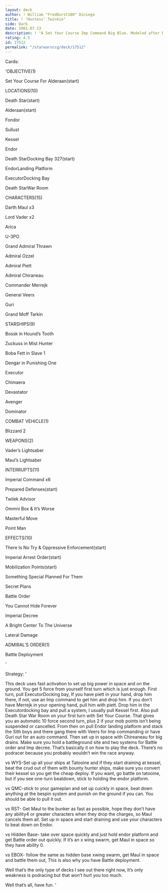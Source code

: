 ```yaml
---
layout: deck
author: ! William "FredDurst100" Diniega
title: ! "Hostess’ Twinkie"
side: Dark
date: 2001-07-13
description: ! "A Set Your Course Imp Command Big Blue. Modeled after Retardosaurus Rex ISB."
rating: 4.5
id: 17512
permalink: "/starwarsccg/deck/17512"
---
```

Cards: 

'OBJECTIVE(1)

Set Your Course For Alderaan(start)


LOCATIONS(10)

Death Star(start)

Alderaan(start)

Fondor

Sullust

Kessel

Endor

Death StarDocking Bay 327(start)

EndorLanding Platform

ExecutorDocking Bay

Death StarWar Room


CHARACTERS(15)

Darth Maul x3

Lord Vader x2

Arica

U-3PO

Grand Admiral Thrawn

Admiral Ozzel

Admiral Piett

Admiral Chiraneau

Commander Merrejk

General Veers

Guri

Grand Moff Tarkin


STARSHIPS(9)

Bossk in Hound’s Tooth

Zuckuss in Mist Hunter

Boba Fett in Slave 1

Dengar in Punishing One

Executor

Chimaera

Devastator

Avenger

Dominator


COMBAT VEHICLE(1)

Blizzard 2


WEAPONS(2)

Vader’s Lightsaber

Maul’s Lightsaber


INTERRUPTS(11)

Imperial Command x6

Prepared Defenses(start)

Twilek Advisor

Ommni Box & It’s Worse

Masterful Move

Point Man


EFFECTS(10)

There Is No Try & Oppressive Enforcement(start)

Imperial Arrest Order(start)

Mobilization Points(start)

Something Special Planned For Them

Secret Plans

Battle Order

You Cannot Hide Forever

Imperial Decree

A Bright Center To The Universe

Lateral Damage


ADMIRAL’S ORDER(1)

Battle Deployment



'

Strategy: '

This deck uses fast activation to set up big power in space and on the ground. You get 5 force from yourself first turn which is just enough. First turn, pull ExecutorDocking bay, If you have piett in your hand, drop him there, if not, use an Imp command to get him and drop him.  If you don’t have Merrejk in your opening hand, pull him with piett. Drop him in the Executordocking bay and pull a system, I usually pull Kessel first. Also pull Death Star War Room on your first turn with Set Your Course. That gives you an automatic 10 force second turn, plus 2 if your mob points isn’t being suspended or cancelled.  From then on pull Endor landing platform and stack the Sith boys and there gang there with Veers for Imp commanding or have Guri out for an auto command. Then set up in space with Chireaneau for big drains. Make sure you hold a battleground site and two systems for Battle order and Imp decree. That’s basically it on how to play the deck. There’s no podracer because you probably wouldn’t win the race anyway.


vs WYS-Set up all your ships at Tatooine and if they start draining at kessel, beat the crud out of them with bounty hunter ships, make sure you convert their kessel so you get the cheap deploy.  If you want, go battle on tatooine, but if you see one-turn beatdown, stick to holding the endor platform.


vs QMC-stick to your gameplan and set up cuickly in space, beat down anything at the bespin system and punish on the ground if you can. You should be able to pull it out.


vs RST- Get Maul to the bunker as fast as possible, hope they don’t have any ability4 or greater characters when they drop the charges, so Maul cancels them all. Set up in space and start draining and use your characters to beat down on Endor.


vs Hidden Base- take over space quickly and just hold endor platform and get Battle order out quickly. If it’s an x wing swarm, get Maul in space so they have ability 0.


vs EBOX- follow the same as hidden base xwing swarm, get Maul in space and battle them out, This is also why you have Battle deployment.


Well that’s the only type of decks I see out there right now, It’s only weakness is podracing but that won’t hurt you too much.


Well that’s all, have fun. '
